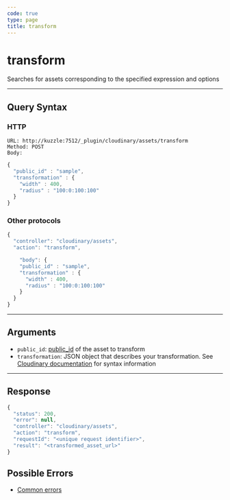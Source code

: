 ```yaml
--- 
code: true
type: page
title: transform
--- 
```


# transform

Searches for assets corresponding to the specified expression and options

--- 

## Query Syntax 

### HTTP 

```http
URL: http://kuzzle:7512/_plugin/cloudinary/assets/transform
Method: POST
Body:
```
```js
{
  "public_id" : "sample", 
  "transformation" : {
    "width" : 400,
    "radius" : "100:0:100:100"
  }
}
```

### Other protocols 

```js
{
  "controller": "cloudinary/assets",
  "action": "transform",

	"body": {
    "public_id" : "sample", 
    "transformation" : {
      "width" : 400,
      "radius" : "100:0:100:100"
    }
  }
}
```
---

## Arguments 

- `public_id`: [public_id](https://cloudinary.com/documentation/upload_images#public_id_the_image_identifier) of the asset to transform
- `transformation`: JSON object that describes your transformation. See [Cloudinary documentation](https://cloudinary.com/documentation/image_transformation_reference) for syntax information

---

## Response 

```js
{
  "status": 200,
  "error": null,
  "controller": "cloudinary/assets",
  "action": "transform",
  "requestId": "<unique request identifier>",
  "result": "<transformed_asset_url>"
}
```

## Possible Errors 

- [Common errors](/core/1/api/essentials/errors/#common-errors)